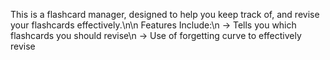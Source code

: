 This is a flashcard manager, designed to help you keep track of, and revise your flashcards effectively.\n\n
Features Include:\n
-> Tells you which flashcards you should revise\n
-> Use of forgetting curve to effectively revise